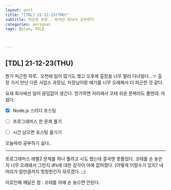 ```yaml
---
layout: post
title: "[TDL] 21-12-23(THU)"
subtitle: 피곤한 하루.. 하지만 힘내서 공부한다
categories: personal
tags: [plan, TDL]



---
```




## [TDL] 21-12-23(THU)

뭔가 피곤한 하루.. 오전에 일이 많기도 했고 오후에 출장을 너무 멀리 다녀왔다...ㅜ 출장 가서 만난 다른 사업소 과장님, 차장님이랑 얘기를 너무 오래해서 더 피곤한 것 같다.

요새 회사에선 일이 끊임없이 생긴다. 한가하면 자리에서 코테 쉬운 문제라도 풀텐데. 아쉽다.



- [x] Node.js 스터디 포스팅
- [ ] 프로그래머스 한 문제 풀기
- [ ] 시간 남으면 포스팅 옮기기



오늘따라 공부하기 싫다..

___

프로그래머스 레벨2 문제를 하나 풀려고 시도 했는데 결국엔 못풀었다. 코테를 손 놓은지 너무 오래돼서 그런지 dfs에 대한 감각이 아예 없어졌다. (어떻게 이럴수가 있지? 내 머리가 얼만큼까지 멍청한건지 모르겠다. ;;)

이로인해 깨달은 점 : 코테를 아예 손 놓으면 안된다.